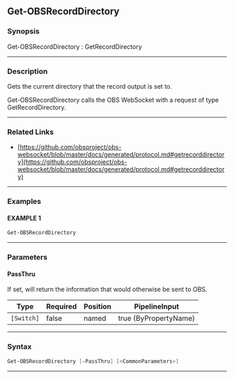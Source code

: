 Get-OBSRecordDirectory
----------------------
### Synopsis
Get-OBSRecordDirectory : GetRecordDirectory

---
### Description

Gets the current directory that the record output is set to.


Get-OBSRecordDirectory calls the OBS WebSocket with a request of type GetRecordDirectory.

---
### Related Links
* [https://github.com/obsproject/obs-websocket/blob/master/docs/generated/protocol.md#getrecorddirectory](https://github.com/obsproject/obs-websocket/blob/master/docs/generated/protocol.md#getrecorddirectory)



---
### Examples
#### EXAMPLE 1
```PowerShell
Get-OBSRecordDirectory
```

---
### Parameters
#### **PassThru**

If set, will return the information that would otherwise be sent to OBS.






|Type      |Required|Position|PipelineInput        |
|----------|--------|--------|---------------------|
|`[Switch]`|false   |named   |true (ByPropertyName)|



---
### Syntax
```PowerShell
Get-OBSRecordDirectory [-PassThru] [<CommonParameters>]
```
---
